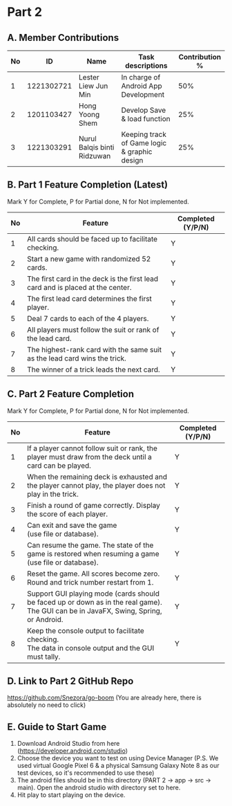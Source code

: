 # Part 2

## A. Member Contributions

No | ID         |         Name         | Task descriptions | Contribution %
-- | ---------- | -------------------- | ----------------- | --------------
1  | 1221302721 | Lester Liew Jun Min  | In charge of Android App Development | 50%
2  | 1201103427 |   Hong Yoong Shem    | Develop Save & load function |    25%
3  | 1221303291 |Nurul Balqis binti Ridzuwan| Keeping track of Game logic & graphic design  | 25%



## B. Part 1 Feature Completion (Latest)

Mark Y for Complete, P for Partial done, N for Not implemented.

No | Feature                                                                         | Completed (Y/P/N)
-- | ------------------------------------------------------------------------------- | -----------------
1  | All cards should be faced up to facilitate checking.                            |Y
2  | Start a new game with randomized 52 cards.                                      |Y
3  | The first card in the deck is the first lead card and is placed at the center.  |Y
4  | The first lead card determines the first player.                                |Y
5  | Deal 7 cards to each of the 4 players.                                          |Y
6  | All players must follow the suit or rank of the lead card.                      |Y
7  | The highest-rank card with the same suit as the lead card wins the trick.       |Y
8  | The winner of a trick leads the next card.                                      |Y


## C. Part 2 Feature Completion

Mark Y for Complete, P for Partial done, N for Not implemented.

No | Feature                                                                          | Completed (Y/P/N)
-- | -------------------------------------------------------------------------------- | -----------------
1  | If a player cannot follow suit or rank, the player must draw from the deck  until a card can be played.      | Y
2  | When the remaining deck is exhausted and the player cannot play, the player does not play in the trick.      | Y
3  | Finish a round of game correctly. Display the score of each player.              |Y
4  | Can exit and save the game <br />(use file or database).                               |Y
5  | Can resume the game. The state of the game is restored when resuming a game <br />(use file or database).          |Y
6  | Reset the game. All scores become zero. Round and trick number restart from 1.   |Y
7  | Support GUI playing mode (cards should be faced up or down as in the real game). <br /> The GUI can be in JavaFX, Swing, Spring, or Android.  |Y
8  | Keep the console output to facilitate checking. <br />The data in console output and the GUI must tally.                                  |Y



## D. Link to Part 2 GitHub Repo

https://github.com/Snezora/go-boom 
(You are already here, there is absolutely no need to click)



## E. Guide to Start Game
1. Download Android Studio from here (https://developer.android.com/studio)
2. Choose the device you want to test on using Device Manager (P.S. We used virtual Google Pixel 6 & a physical Samsung Galaxy Note 8 as our test devices, so it's recommended to use these)
3. The android files should be in this directory (PART 2 -> app -> src -> main). Open the android studio with directory set to here.
4. Hit play to start playing on the device.

